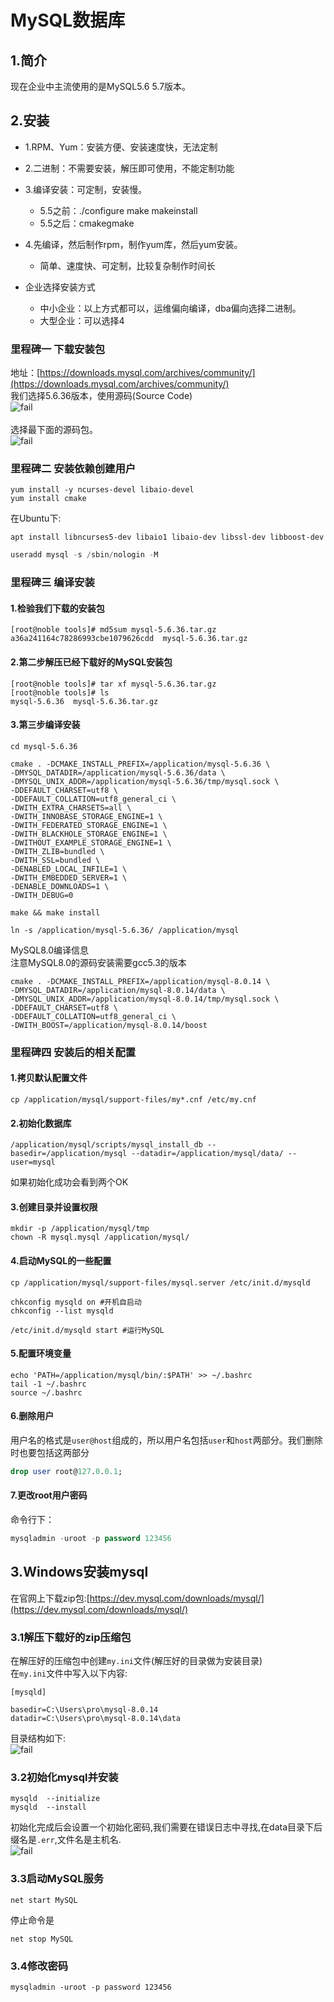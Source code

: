 # MySQL数据库
## 1.简介
现在企业中主流使用的是MySQL5.6 5.7版本。<br>

## 2.安装
- 1.RPM、Yum：安装方便、安装速度快，无法定制
- 2.二进制：不需要安装，解压即可使用，不能定制功能
- 3.编译安装：可定制，安装慢。
  - 5.5之前：./configure make makeinstall
  - 5.5之后：cmakegmake
- 4.先编译，然后制作rpm，制作yum库，然后yum安装。
  - 简单、速度快、可定制，比较复杂制作时间长

- 企业选择安装方式
  - 中小企业：以上方式都可以，运维偏向编译，dba偏向选择二进制。
  - 大型企业：可以选择4

### 里程碑一 下载安装包
地址：[https://downloads.mysql.com/archives/community/](https://downloads.mysql.com/archives/community/)<br>
我们选择5.6.36版本，使用源码(Source Code)<br>
![fail](img/1.1.PNG)<br>
<br>
选择最下面的源码包。<br>
![fail](img/1.2.PNG)<br>

### 里程碑二 安装依赖创建用户
```shell
yum install -y ncurses-devel libaio-devel
yum install cmake
```

在Ubuntu下:<br>
```shell
apt install libncurses5-dev libaio1 libaio-dev libssl-dev libboost-dev
```

```sql
useradd mysql -s /sbin/nologin -M
```

### 里程碑三 编译安装

#### 1.检验我们下载的安装包
```shell
[root@noble tools]# md5sum mysql-5.6.36.tar.gz
a36a241164c78286993cbe1079626cdd  mysql-5.6.36.tar.gz
```

#### 2.第二步解压已经下载好的MySQL安装包
```shell
[root@noble tools]# tar xf mysql-5.6.36.tar.gz
[root@noble tools]# ls
mysql-5.6.36  mysql-5.6.36.tar.gz
```

#### 3.第三步编译安装
```shell
cd mysql-5.6.36
```
```shell
cmake . -DCMAKE_INSTALL_PREFIX=/application/mysql-5.6.36 \
-DMYSQL_DATADIR=/application/mysql-5.6.36/data \
-DMYSQL_UNIX_ADDR=/application/mysql-5.6.36/tmp/mysql.sock \
-DDEFAULT_CHARSET=utf8 \
-DDEFAULT_COLLATION=utf8_general_ci \
-DWITH_EXTRA_CHARSETS=all \
-DWITH_INNOBASE_STORAGE_ENGINE=1 \
-DWITH_FEDERATED_STORAGE_ENGINE=1 \
-DWITH_BLACKHOLE_STORAGE_ENGINE=1 \
-DWITHOUT_EXAMPLE_STORAGE_ENGINE=1 \
-DWITH_ZLIB=bundled \
-DWITH_SSL=bundled \
-DENABLED_LOCAL_INFILE=1 \
-DWITH_EMBEDDED_SERVER=1 \
-DENABLE_DOWNLOADS=1 \
-DWITH_DEBUG=0
```
```shell
make && make install
```
```shell
ln -s /application/mysql-5.6.36/ /application/mysql
```

MySQL8.0编译信息<br>
注意MySQL8.0的源码安装需要gcc5.3的版本<br>
```shell
cmake . -DCMAKE_INSTALL_PREFIX=/application/mysql-8.0.14 \
-DMYSQL_DATADIR=/application/mysql-8.0.14/data \
-DMYSQL_UNIX_ADDR=/application/mysql-8.0.14/tmp/mysql.sock \
-DDEFAULT_CHARSET=utf8 \
-DDEFAULT_COLLATION=utf8_general_ci \
-DWITH_BOOST=/application/mysql-8.0.14/boost
```

### 里程碑四 安装后的相关配置

#### 1.拷贝默认配置文件
```shell
cp /application/mysql/support-files/my*.cnf /etc/my.cnf
```



#### 2.初始化数据库
```shell
/application/mysql/scripts/mysql_install_db --basedir=/application/mysql --datadir=/application/mysql/data/ --user=mysql
```
如果初始化成功会看到两个OK<br>

#### 3.创建目录并设置权限
```shell
mkdir -p /application/mysql/tmp
chown -R mysql.mysql /application/mysql/
```

#### 4.启动MySQL的一些配置
```shell
cp /application/mysql/support-files/mysql.server /etc/init.d/mysqld
```

```shell
chkconfig mysqld on #开机自启动
chkconfig --list mysqld
```

```shell
/etc/init.d/mysqld start #运行MySQL
```

#### 5.配置环境变量
```shell
echo 'PATH=/application/mysql/bin/:$PATH' >> ~/.bashrc
tail -1 ~/.bashrc
source ~/.bashrc
```

#### 6.删除用户
用户名的格式是``user@host``组成的，所以用户名包括``user``和``host``两部分。我们删除时也要包括这两部分<br>
```sql
drop user root@127.0.0.1;
```

#### 7.更改root用户密码
命令行下：<br>
```sql
mysqladmin -uroot -p password 123456
```

## 3.Windows安装mysql
在官网上下载zip包:[https://dev.mysql.com/downloads/mysql/](https://dev.mysql.com/downloads/mysql/)<br>

### 3.1解压下载好的zip压缩包
在解压好的压缩包中创建``my.ini``文件(解压好的目录做为安装目录)<br>
在``my.ini``文件中写入以下内容:<br>
```
[mysqld]

basedir=C:\Users\pro\mysql-8.0.14
datadir=C:\Users\pro\mysql-8.0.14\data
```

目录结构如下:<br>
![fail](img/1.3.PNG)<br>

### 3.2初始化mysql并安装
```
mysqld  --initialize
mysqld  --install
```
初始化完成后会设置一个初始化密码,我们需要在错误日志中寻找,在data目录下后缀名是``.err``,文件名是主机名.<br>
![fail](img/1.4.PNG)<br>

### 3.3启动MySQL服务
```
net start MySQL  
```
停止命令是<br>
```
net stop MySQL  
```

### 3.4修改密码
```
mysqladmin -uroot -p password 123456
```